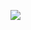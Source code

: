 ![](https://cdn.discordapp.com/attachments/1109506734470467707/1132334515193401395/Schermafbeelding_2023-07-22_173231.png)                                                              
